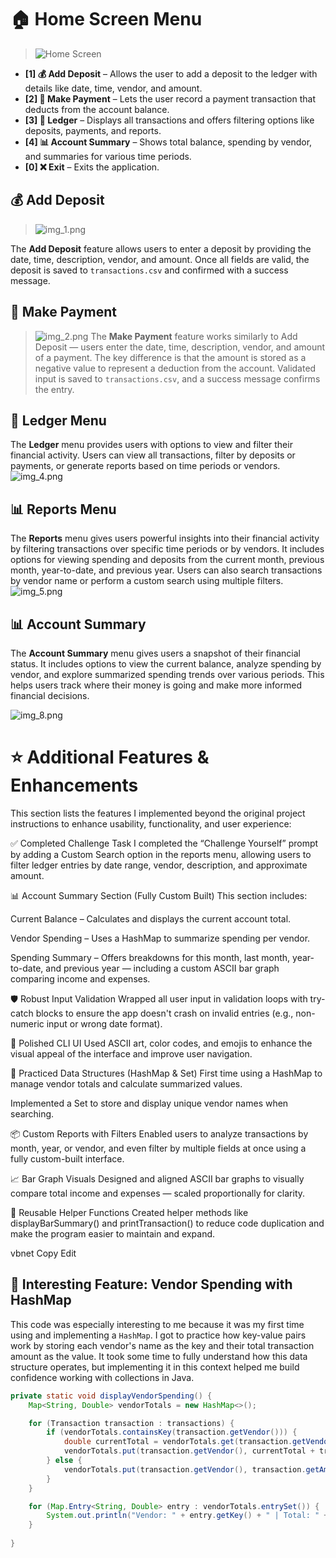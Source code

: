 # 🏠 Home Screen Menu

> ![Home Screen](img.png)

- **[1] 💰 Add Deposit** – Allows the user to add a deposit to the ledger with details like date, time, vendor, and amount.
- **[2] 🧾 Make Payment** – Lets the user record a payment transaction that deducts from the account balance.
- **[3] 📘 Ledger** – Displays all transactions and offers filtering options like deposits, payments, and reports.
- **[4] 📊 Account Summary** – Shows total balance, spending by vendor, and summaries for various time periods.
- **[0] ❌ Exit** – Exits the application.

## 💰 Add Deposit

> ![img_1.png](img_1.png)

The **Add Deposit** feature allows users to enter a deposit by providing the date, time, description, vendor, and amount. Once all fields are valid, the deposit is saved to `transactions.csv` and confirmed with a success message.

## 🧾 Make Payment
>![img_2.png](img_2.png)
The **Make Payment** feature works similarly to Add Deposit — users enter the date, time, description, vendor, and amount of a payment. The key difference is that the amount is stored as a negative value to represent a deduction from the account. Validated input is saved to `transactions.csv`, and a success message confirms the entry.


## 📘 Ledger Menu

The **Ledger** menu provides users with options to view and filter their financial activity. Users can view all transactions, filter by deposits or payments, or generate reports based on time periods or vendors.
![img_4.png](img_4.png)

## 📊 Reports Menu

The **Reports** menu gives users powerful insights into their financial activity by filtering transactions over specific time periods or by vendors. It includes options for viewing spending and deposits from the current month, previous month, year-to-date, and previous year. Users can also search transactions by vendor name or perform a custom search using multiple filters.
![img_5.png](img_5.png)

## 📊 Account Summary

The **Account Summary** menu gives users a snapshot of their financial status. It includes options to view the current balance, analyze spending by vendor, and explore summarized spending trends over various periods. This helps users track where their money is going and make more informed financial decisions.

![img_8.png](img_8.png)



# ⭐ Additional Features & Enhancements
This section lists the features I implemented beyond the original project instructions to enhance usability, functionality, and user experience:

✅ Completed Challenge Task
I completed the “Challenge Yourself” prompt by adding a Custom Search option in the reports menu, allowing users to filter ledger entries by date range, vendor, description, and approximate amount.

📊 Account Summary Section (Fully Custom Built)
This section includes:

Current Balance – Calculates and displays the current account total.

Vendor Spending – Uses a HashMap to summarize spending per vendor.

Spending Summary – Offers breakdowns for this month, last month, year-to-date, and previous year — including a custom ASCII bar graph comparing income and expenses.

🛡 Robust Input Validation
Wrapped all user input in validation loops with try-catch blocks to ensure the app doesn't crash on invalid entries (e.g., non-numeric input or wrong date format).

🎨 Polished CLI UI
Used ASCII art, color codes, and emojis to enhance the visual appeal of the interface and improve user navigation.

🧠 Practiced Data Structures (HashMap & Set)
First time using a HashMap to manage vendor totals and calculate summarized values.

Implemented a Set to store and display unique vendor names when searching.

📦 Custom Reports with Filters
Enabled users to analyze transactions by month, year, or vendor, and even filter by multiple fields at once using a fully custom-built interface.

📈 Bar Graph Visuals
Designed and aligned ASCII bar graphs to visually compare total income and expenses — scaled proportionally for clarity.

🔁 Reusable Helper Functions
Created helper methods like displayBarSummary() and printTransaction() to reduce code duplication and make the program easier to maintain and expand.

vbnet
Copy
Edit





## 🧠 Interesting Feature: Vendor Spending with HashMap

This code was especially interesting to me because it was my first time using and implementing a `HashMap`. I got to practice how key-value pairs work by storing each vendor's name as the key and their total transaction amount as the value. It took some time to fully understand how this data structure operates, but implementing it in this context helped me build confidence working with collections in Java.

```java
private static void displayVendorSpending() {
    Map<String, Double> vendorTotals = new HashMap<>();

    for (Transaction transaction : transactions) {
        if (vendorTotals.containsKey(transaction.getVendor())) {
            double currentTotal = vendorTotals.get(transaction.getVendor());
            vendorTotals.put(transaction.getVendor(), currentTotal + transaction.getAmount());
        } else {
            vendorTotals.put(transaction.getVendor(), transaction.getAmount());
        }
    }

    for (Map.Entry<String, Double> entry : vendorTotals.entrySet()) {
        System.out.println("Vendor: " + entry.getKey() + " | Total: " + entry.getValue());
    }
        
}







